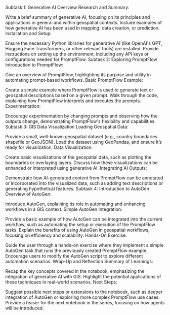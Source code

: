 Subtask 1: Generative AI Overview
Research and Summary:

Write a brief summary of generative AI, focusing on its principles and applications in general and within geospatial contexts.
Include examples of how generative AI has been used in mapping, data creation, or prediction.
Installation and Setup:

Ensure the necessary Python libraries for generative AI (like OpenAI's GPT, Hugging Face Transformers, or other relevant tools) are installed.
Provide instructions on setting up the environment, including any API keys or configurations needed for PromptFlow.
Subtask 2: Exploring PromptFlow
Introduction to PromptFlow:

Give an overview of PromptFlow, highlighting its purpose and utility in automating prompt-based workflows.
Basic PromptFlow Example:

Create a simple example where PromptFlow is used to generate text or geospatial descriptions based on a given prompt.
Walk through the code, explaining how PromptFlow interprets and executes the prompts.
Experimentation:

Encourage experimentation by changing prompts and observing how the outputs change, demonstrating PromptFlow's flexibility and capabilities.
Subtask 3: GIS Data Visualization
Loading Geospatial Data:

Provide a small, well-known geospatial dataset (e.g., country boundaries shapefile or GeoJSON).
Load the dataset using GeoPandas, and ensure it’s ready for visualization.
Data Visualization:

Create basic visualizations of the geospatial data, such as plotting the boundaries or overlaying layers.
Discuss how these visualizations can be enhanced or interpreted using generative AI.
Integrating AI Outputs:

Demonstrate how AI-generated content from PromptFlow can be annotated or incorporated into the visualized data, such as adding text descriptions or generating hypothetical features.
Subtask 4: Introduction to AutoGen
Overview of AutoGen:

Introduce AutoGen, explaining its role in automating and enhancing workflows in a GIS context.
Simple AutoGen Integration:

Provide a basic example of how AutoGen can be integrated into the current workflow, such as automating the setup or execution of the PromptFlow tasks.
Explain the benefits of using AutoGen in geospatial workflows, focusing on efficiency and scalability.
Hands-On Exercise:

Guide the user through a hands-on exercise where they implement a simple AutoGen task that runs the previously created PromptFlow example.
Encourage users to modify the AutoGen script to explore different automation scenarios.
Wrap-Up and Reflection
Summary of Learnings:

Recap the key concepts covered in the notebook, emphasizing the integration of generative AI with GIS.
Highlight the potential applications of these techniques in real-world scenarios.
Next Steps:

Suggest possible next steps or extensions to the notebook, such as deeper integration of AutoGen or exploring more complex PromptFlow use cases.
Provide a teaser for the next notebook in the series, focusing on how agents will be introduced.
